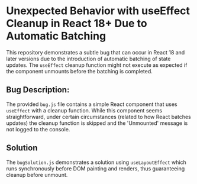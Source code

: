 # Unexpected Behavior with useEffect Cleanup in React 18+ Due to Automatic Batching

This repository demonstrates a subtle bug that can occur in React 18 and later versions due to the introduction of automatic batching of state updates.  The `useEffect` cleanup function might not execute as expected if the component unmounts before the batching is completed. 

## Bug Description:

The provided `bug.js` file contains a simple React component that uses `useEffect` with a cleanup function.  While this component seems straightforward, under certain circumstances (related to how React batches updates) the cleanup function is skipped and the 'Unmounted' message is not logged to the console.

## Solution

The `bugSolution.js` demonstrates a solution using `useLayoutEffect` which runs synchronously before DOM painting and renders, thus guaranteeing cleanup before unmount.